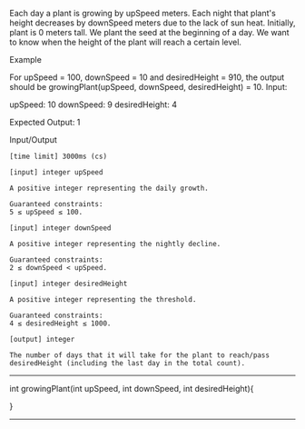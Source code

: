 Each day a plant is growing by upSpeed meters. Each night that plant's height decreases by downSpeed meters due to the lack of sun heat. Initially, plant is 0 meters tall. We plant the seed at the beginning of a day. We want to know when the height of the plant will reach a certain level.

Example

For upSpeed = 100, downSpeed = 10 and desiredHeight = 910, the output should be
growingPlant(upSpeed, downSpeed, desiredHeight) = 10.
Input:

upSpeed: 10
downSpeed: 9
desiredHeight: 4

Expected Output: 1

Input/Output

    [time limit] 3000ms (cs)

    [input] integer upSpeed

    A positive integer representing the daily growth.

    Guaranteed constraints:
    5 ≤ upSpeed ≤ 100.

    [input] integer downSpeed

    A positive integer representing the nightly decline.

    Guaranteed constraints:
    2 ≤ downSpeed < upSpeed.

    [input] integer desiredHeight

    A positive integer representing the threshold.

    Guaranteed constraints:
    4 ≤ desiredHeight ≤ 1000.

    [output] integer

    The number of days that it will take for the plant to reach/pass desiredHeight (including the last day in the total count).

********************************************************

int growingPlant(int upSpeed, int downSpeed, int desiredHeight){


}
********************************************************
